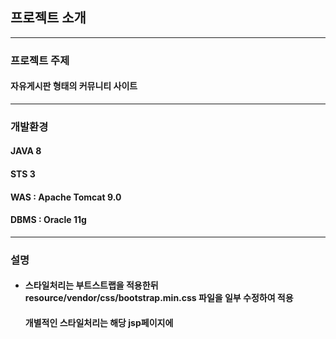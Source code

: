 ## 프로젝트 소개
------------

### 프로젝트 주제

#### 자유게시판 형태의 커뮤니티 사이트

------------

### 개발환경

#### JAVA 8
#### STS 3
#### WAS : Apache Tomcat 9.0
#### DBMS : Oracle 11g

------------

### 설명

+ #### 스타일처리는 부트스트랩을 적용한뒤 resource/vendor/css/bootstrap.min.css 파일을 일부 수정하여 적용 
  #### 개별적인 스타일처리는 해당 jsp페이지에 <style>태그로 처리

+ #### 댓글의 등록, 조회, 수정, 삭제처리와 첨부파일 처리는 Ajax를 활용하여 비동기식으로 처리하여 화면에 표시
  
+ #### 스프링 시큐리티로 일반 회원과 관리자를 나눠서 각각 다른 추가 기능을 구현
  + ##### 관리자는 회원 조회(ID : admin / PW : admin)
  + ##### 일반 회원은 회원 정보 조회, 수정, 탈퇴 가능

+ #### jquery를 활용하여 자바스크립트 이벤트 구현
 
+ #### EL, JSTL을 활용하여 jsp페이지에서 데이터 출력
  
